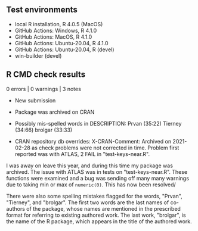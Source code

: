 ## Test environments
* local R installation, R 4.0.5 (MacOS)
* GitHub Actions: Windows, R 4.1.0
* GitHub Actions: MacOS, R 4.1.0
* GitHub Actions: Ubuntu-20.04, R 4.1.0
* GitHub Actions: Ubuntu-20.04, R (devel)
* win-builder (devel)

## R CMD check results

0 errors | 0 warnings | 3 notes

* New submission
* Package was archived on CRAN
* Possibly mis-spelled words in DESCRIPTION:
  Prvan (35:22)
  Tierney (34:66)
  brolgar (33:33)

* CRAN repository db overrides:
  X-CRAN-Comment: Archived on 2021-02-28 as check problems were not
    corrected in time.
  Problem first reported was with ATLAS, 2 FAIL in "test-keys-near.R".

I was away on leave this year, and during this time my package was archived. The issue with ATLAS was in tests on "test-keys-near.R". These functions were examined and a bug was sending off many many warnings due to taking min or max of `numeric(0)`. This has now been resolved/

There were also some spelling mistakes flagged for the words, "Prvan", 
"Tierney", and "brolgar". The first two words are the last names of co-authors
of the package, whose names are mentioned in the prescribed format for referring
to existing authored work. The last work, "brolgar", is the name of the R 
package, which appears in the title of the authored work.
